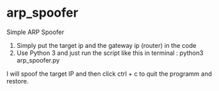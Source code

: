 # arp_spoofer
Simple ARP Spoofer

1. Simply put the target ip and the gateway ip (router) in the code
2. Use Python 3 and just run the script like this in terminal : python3 arp_spoofer.py

I will spoof the target IP and then click ctrl + c to quit the programm and restore.
